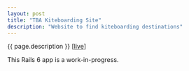 ```yaml
---
layout: post
title: "TBA Kiteboarding Site"
description: "Website to find kiteboarding destinations"
---
```


{{ page.description }} [[live](http://kite-site-app.herokuapp.com)]

This Rails 6 app is a work-in-progress.

